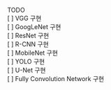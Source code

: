 TODO    
[ ] VGG 구현  
[ ] GoogLeNet 구현  
[ ] ResNet 구현  
[ ] R-CNN 구현    
[ ] MobileNet 구현  
[ ] YOLO 구현  
[ ] U-Net 구현  
[ ] Fully Convolution Network 구현